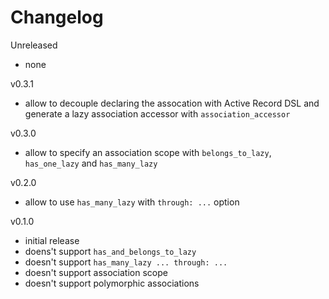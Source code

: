 # Changelog

Unreleased

* none

v0.3.1

* allow to decouple declaring the assocation with Active Record DSL and generate a lazy association accessor with `association_accessor`

v0.3.0

* allow to specify an association scope with `belongs_to_lazy`, `has_one_lazy` and `has_many_lazy`

v0.2.0

* allow to use `has_many_lazy` with `through: ...` option

v0.1.0

* initial release
* doens't support `has_and_belongs_to_lazy`
* doesn't support `has_many_lazy ... through: ...`
* doesn't support association scope
* doesn't support polymorphic associations